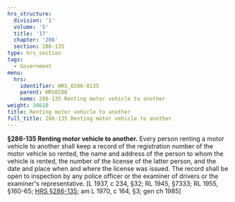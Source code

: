 ```yaml
---
hrs_structure:
  division: '1'
  volume: '5'
  title: '17'
  chapter: '286'
  section: 286-135
type: hrs_section
tags:
  - Government
menu:
  hrs:
    identifier: HRS_0286-0135
    parent: HRS0286
    name: 286-135 Renting motor vehicle to another
weight: 38610
title: Renting motor vehicle to another
full_title: 286-135 Renting motor vehicle to another
---
```

**§286-135 Renting motor vehicle to another.** Every person renting a motor vehicle to another shall keep a record of the registration number of the motor vehicle so rented, the name and address of the person to whom the vehicle is rented, the number of the license of the latter person, and the date and place when and where the license was issued. The record shall be open to inspection by any police officer or the examiner of drivers or the examiner's representative. [L 1937, c 234, §32; RL 1945, §7333; RL 1955, §160-65; [HRS §286-135](/title-17/chapter-286/section-286-135/); am L 1970, c 164, §3; gen ch 1985]